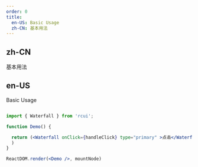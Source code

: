 ```yaml
---
order: 0
title:
  en-US: Basic Usage
  zh-CN: 基本用法
---
```


## zh-CN

基本用法

## en-US

Basic Usage

``` jsx

import { Waterfall } from 'rcui';

function Demo() {

  return (<Waterfall onClick={handleClick} type="primary" >点击</Waterfall>
  )
}

ReactDOM.render(<Demo />, mountNode)

```
